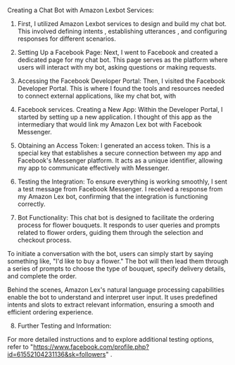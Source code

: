 Creating a Chat Bot with Amazon Lexbot Services:

1. First, I utilized Amazon Lexbot services to design and build my chat bot. This involved defining intents , establishing utterances , and configuring responses for different scenarios.

2. Setting Up a Facebook Page:
Next, I went to Facebook and created a dedicated page for my chat bot. This page serves as the platform where users will interact with my bot, asking questions or making requests.

3. Accessing the Facebook Developer Portal:
Then, I visited the Facebook Developer Portal. This is where I found the tools and resources needed to connect external applications, like my chat bot, with 

4. Facebook services.
Creating a New App:
Within the Developer Portal, I started by setting up a new application. I thought of this app as the intermediary that would link my Amazon Lex bot with Facebook Messenger.

5. Obtaining an Access Token:
I generated an access token. This is a special key that establishes a secure connection between my app and Facebook's Messenger platform. It acts as a unique identifier, allowing my app to communicate effectively with Messenger.

6. Testing the Integration:
To ensure everything is working smoothly, I sent a test message from Facebook Messenger. I received a response from my Amazon Lex bot, confirming that the integration is functioning correctly.

7. Bot Functionality:
This chat bot is designed to facilitate the ordering process for flower bouquets. It responds to user queries and prompts related to flower orders, guiding them through the selection and checkout process.

To initiate a conversation with the bot, users can simply start by saying something like, "I'd like to buy a flower." The bot will then lead them through a series of prompts to choose the type of bouquet, specify delivery details, and complete the order.

Behind the scenes, Amazon Lex's natural language processing capabilities enable the bot to understand and interpret user input. It uses predefined intents and slots to extract relevant information, ensuring a smooth and efficient ordering experience.

8. Further Testing and Information:

For more detailed instructions and to explore additional testing options, refer to "https://www.facebook.com/profile.php?id=61552104231136&sk=followers" .


